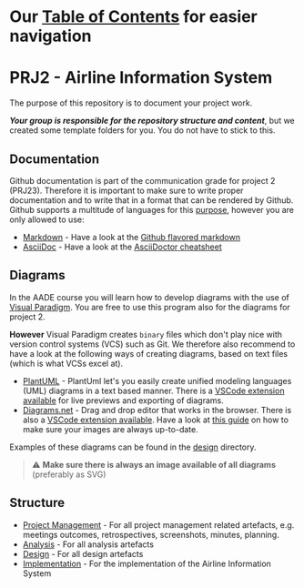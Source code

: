 # Our [Table of Contents](TableOfContents.md) for easier navigation




# PRJ2 - Airline Information System

The purpose of this repository is to document your project work.

***Your group is responsible for the repository structure and content***, but we created some template folders for you. You do not have to stick to this.

## Documentation

Github documentation is part of the communication grade for project 2 (PRJ23). Therefore it is important to make sure to write proper documentation and to write that in a format that can be rendered by Github.
Github supports a multitude of languages for this [purpose](https://github.com/github/markup), however you are only allowed to use:

- [Markdown](https://www.markdownguide.org/) - Have a look at the [Github flavored markdown](https://docs.github.com/en/get-started/writing-on-github/getting-started-with-writing-and-formatting-on-github/basic-writing-and-formatting-syntax)
- [AsciiDoc](https://asciidoc-py.github.io/index.html) - Have a look at the [AsciiDoctor cheatsheet](https://docs.asciidoctor.org/asciidoc/latest/syntax-quick-reference/)

## Diagrams

In the AADE course you will learn how to develop diagrams with the use of [Visual Paradigm](https://www.visual-paradigm.com/). You are free to use this program also for the diagrams for project 2.

**However** Visual Paradigm creates `binary` files which don't play nice with version control systems (VCS) such as Git. We therefore also recommend to have a look at the following ways of creating diagrams, based on text files (which is what VCSs excel at).

- [PlantUML](https://plantuml.com/) - PlantUml let's you easily create unified modeling languages (UML) diagrams in a text based manner. There is a [VSCode extension available](https://marketplace.visualstudio.com/items?itemName=jebbs.plantuml) for live previews and exporting of diagrams.
- [Diagrams.net](https://app.diagrams.net/) - Drag and drop editor that works in the browser. There is also a [VSCode extension available](https://marketplace.visualstudio.com/items?itemName=hediet.vscode-drawio). Have a look at [this guide](https://github.com/philip-gai/github-drawio-demo) on how to make sure your images are always up-to-date.

Examples of these diagrams can be found in the [design](/design) directory.

> :warning: **Make sure there is always an image available of all diagrams** (preferably as SVG)

## Structure

- [Project Management](/project-management) - For all project management related artefacts, e.g. meetings outcomes, retrospectives, screenshots, minutes, planning.
- [Analysis](/analysis) - For all analysis artefacts
- [Design](/design) - For all design artefacts
- [Implementation](/implementation) - For the implementation of the Airline Information System